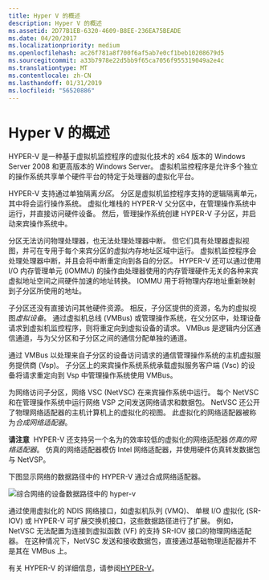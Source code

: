 ```yaml
---
title: Hyper V 的概述
description: Hyper V 的概述
ms.assetid: 2D77B1EB-6320-4609-B8EE-236EA75BEADE
ms.date: 04/20/2017
ms.localizationpriority: medium
ms.openlocfilehash: ac26f781a8f700f6af5ab7e0cf1beb10208679d5
ms.sourcegitcommit: a33b7978e22d5bb9f65ca7056f955319049a2e4c
ms.translationtype: MT
ms.contentlocale: zh-CN
ms.lasthandoff: 01/31/2019
ms.locfileid: "56520886"
---
```

# <a name="overview-of-hyper-v"></a>Hyper V 的概述


HYPER-V 是一种基于虚拟机监控程序的虚拟化技术的 x64 版本的 Windows Server 2008 和更高版本的 Windows Server。 虚拟机监控程序是允许多个独立的操作系统共享单个硬件平台的特定于处理器的虚拟化平台。

HYPER-V 支持通过单独隔离*分区*。 分区是虚拟机监控程序支持的逻辑隔离单元，其中将会运行操作系统。 虚拟化堆栈的 HYPER-V 父分区中，在管理操作系统中运行，并直接访问硬件设备。 然后，管理操作系统创建 HYPER-V 子分区，并启动来宾操作系统中。

分区无法访问物理处理器，也无法处理处理器中断。 但它们具有处理器虚拟视图，并可在专用于每个来宾分区的虚拟内存地址区域中运行。 虚拟机监控程序会处理处理器中断，并且会将中断重定向到各自的分区。 HYPER-V 还可以通过使用 I/O 内存管理单元 (IOMMU) 的操作由处理器使用的内存管理硬件无关的各种来宾虚拟地址空间之间硬件加速的地址转换。 IOMMU 用于将物理内存地址重新映射到子分区所使用的地址。

子分区还没有直接访问其他硬件资源。 相反，子分区提供的资源，名为的虚拟视图*虚拟设备*。 通过虚拟机总线 (VMBus) 或管理操作系统，在父分区中，处理设备请求到虚拟机监控程序，则将重定向到虚拟设备的请求。 VMBus 是逻辑内分区通信通道，与为父分区和子分区之间的通信分配单独的通道。

通过 VMBus 以处理来自子分区的设备访问请求的通信管理操作系统的主机虚拟服务提供商 (Vsp)。 子分区上的来宾操作系统系统承载虚拟服务客户端 (Vsc) 的设备将请求重定向到 Vsp 中管理操作系统使用 VMBus。

为网络访问子分区，网络 VSC (NetVSC) 在来宾操作系统中运行。 每个 NetVSC 和在管理操作系统中运行网络 VSP 之间发送网络请求和数据包。 NetVSC 还公开了物理网络适配器的主机计算机上的虚拟化的视图。 此虚拟化的网络适配器被称为*合成网络适配器*。

**请注意**  HYPER-V 还支持另一个名为的效率较低的虚拟化的网络适配器*仿真的网络适配器*。 仿真的网络适配器模仿 Intel 网络适配器，并使用硬件仿真转发数据包与 NetVSP。

 

下图显示网络的数据路径中的 HYPER-V 通过合成网络适配器。

![综合网络的设备数据路径中的 hyper-v](images/vmqsyntheticpaths.png)

通过使用虚拟化的 NDIS 网络接口，如虚拟机队列 (VMQ)、 单根 I/O 虚拟化 (SR-IOV) 或 HYPER-V 可扩展交换机接口，这些数据路径进行了扩展。 例如，NetVSC 无法配置为连接到虚拟函数 (VF) 的支持 SR-IOV 接口的物理网络适配器。 在这种情况下，NetVSC 发送和接收数据包，直接通过基础物理适配器并不是其在 VMBus 上。

有关 HYPER-V 的详细信息，请参阅[HYPER-V](https://go.microsoft.com/fwlink/p/?linkid=217079)。

 

 





